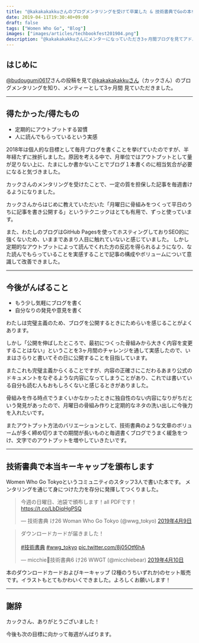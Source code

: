 ```yaml
---
title: "@kakakakakkuさんのブログメンタリングを受けて卒業した & 技術書典でGoの本を頒布します"
date: 2019-04-11T19:30:40+09:00
draft: false
tags: ["Women Who Go", "Blog"]
images: ["images/articles/techbookfest201904.png"]
description: "@kakakakakkuさんにメンターになっていただき3ヶ月間ブログを見てアドバイスをいただきました。定期的にアウトプットする習慣と人に読んでもらっているという自信がつきました。今後はもう少し気軽に、自分なりの発見や意見を加えて文章を書いていきたいです。メンタリングで身につけた力を生かして本を書き、技術書典で頒布します。"
---
```


## はじめに
[@budougumi0617](https://twitter.com/budougumi0617)さんの投稿を見て[@kakakakakkuさん](https://twitter.com/kakakakakku)（カックさん）のブログメンタリングを知り、メンティーとして3ヶ月間 見ていただきました。

***

## 得たかった/得たもの

- 定期的にアウトプットする習慣
- 人に読んでもらっているという実感

2018年は個人的な目標として毎月ブログを書くことを挙げていたのですが、半年経たずに挫折しました。原因を考える中で、月単位ではアウトプットとして量が足りない上に、たまにしか書かないことでブログ１本書くのに相当気合が必要になると気づきました。

カックさんのメンタリングを受けたことで、一定の質を担保した記事を毎週書けるようになりました。

カックさんからはじめに教えていただいた「月曜日に骨組みをつくって平日のうちに記事を書き公開する」というテクニックはとても有用で、ずっと使っています。

また、わたしのブログはGitHub Pagesを使ってホスティングしておりSEO的に強くないため、いままであまり人目に触れていないと感じていました。
しかし定期的なアウトプットによって読んでくれた方の反応を得られるようになり、なた読んでもらっていることを実感することで記事の構成やボリュームについて意識して改善できました。

***

## 今後がんばること

- もう少し気軽にブログを書く
- 自分なりの発見や意見を書く

わたしは完璧主義のため、ブログを公開するときにためらいを感じることがよくあります。

しかし「公開を伸ばしたところで、最初につくった骨組みから大きく内容を変更することはない」ということを3ヶ月間のチャレンジを通して実感したので、いまはさらりと書いてその日に公開することを目指しています。

またこれも完璧主義からくることですが、内容の正確さにこだわるあまり公式のドキュメントをなぞるような内容になってしまうことがあり、これでは書いている自分も読む人もおもしろくないと感じるときがありました。

骨組みを作る時点でうまくいかなかったときに独自性のない内容になりがちだという発見があったので、月曜日の骨組み作りと定期的なネタの洗い出しに今後力を入れたいです。

またアウトプット方法のバリエーションとして、技術書典のような文章のボリュームが多く締め切りまでの期間が長いものと毎週書くブログでうまく緩急をつけ、文字でのアウトプットを増やしていきたいです。

***

## 技術書典で本当キーキャップを頒布します

Women Who Go Tokyoというコミュニティのスタッフ3人で書いた本です。
メンタリングを通じて身につけた力を存分に発揮してつくりました。

<blockquote class="twitter-tweet" data-lang="ja"><p lang="ja" dir="ltr">今週の日曜日、池袋で頒布します！all PDFです！ <a href="https://t.co/LbDiqHgPSQ">https://t.co/LbDiqHgPSQ</a></p>&mdash; 技術書典 け26 Woman Who Go Tokyo (@wwg_tokyo) <a href="https://twitter.com/wwg_tokyo/status/1115649775267803136?ref_src=twsrc%5Etfw">2019年4月9日</a></blockquote>
<script async src="https://platform.twitter.com/widgets.js" charset="utf-8"></script>

<blockquote class="twitter-tweet" data-lang="ja"><p lang="ja" dir="ltr">ダウンロードカードが届きました！<br><br> <a href="https://twitter.com/hashtag/%E6%8A%80%E8%A1%93%E6%9B%B8%E5%85%B8?src=hash&amp;ref_src=twsrc%5Etfw">#技術書典</a> <a href="https://twitter.com/hashtag/wwg_tokyo?src=hash&amp;ref_src=twsrc%5Etfw">#wwg_tokyo</a> <a href="https://t.co/8j05Otf6hA">pic.twitter.com/8j05Otf6hA</a></p>&mdash; micchie🍻技術書典6 け26 WWGT (@micchiebear) <a href="https://twitter.com/micchiebear/status/1115947829459951616?ref_src=twsrc%5Etfw">2019年4月10日</a></blockquote>
<script async src="https://platform.twitter.com/widgets.js" charset="utf-8"></script>


本のダウンロードカードおよびキーキャップ (2種のうちいずれか)のセット販売です。イラストもとてもかわいくできました。よろしくお願いします！

***

## 謝辞
カックさん、ありがとうございました！

今後も次の目標に向かって毎週がんばります。
